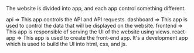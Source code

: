 The website is divided into app, and each app control something different.

api => This app controls the API and API requests.
dashboard => This app is used to control the data that will be displayed on the website.
frontend => This app is responsible of serving the UI of the website using views.
react-app => This app is used to create the front-end app. It's a development app which is used to build the UI into html, css, and js.